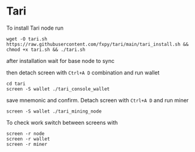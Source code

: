 # Tari

To install Tari node run

```
wget -O tari.sh https://raw.githubusercontent.com/fxpy/tari/main/tari_install.sh && chmod +x tari.sh && ./tari.sh
```

after installation wait for base node to sync

then detach screen with `Ctrl+A D` combination and run wallet

```
cd tari
screen -S wallet ./tari_console_wallet
```

save mnemonic and confirm. Detach screen with `Ctrl+A D` and run miner

```
screen -S wallet ./tari_mining_node
```

To check work switch between screens with

```
screen -r node
screen -r wallet
screen -r miner
```
